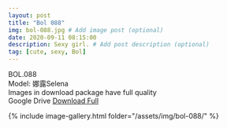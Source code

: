 ```yaml
---
layout: post
title: "Bol 088"
img: bol-088.jpg # Add image post (optional)
date: 2020-09-11 08:15:00
description: Sexy girl. # Add post description (optional)
tag: [cute, sexy, Bol]
---
```

BOL.088  
Model: 娜露Selena                                                    
Images in download package have full quality                    
Google Drive [Download Full](http://gestyy.com/eelY9t)

{% include image-gallery.html folder="/assets/img/bol-088/" %}
